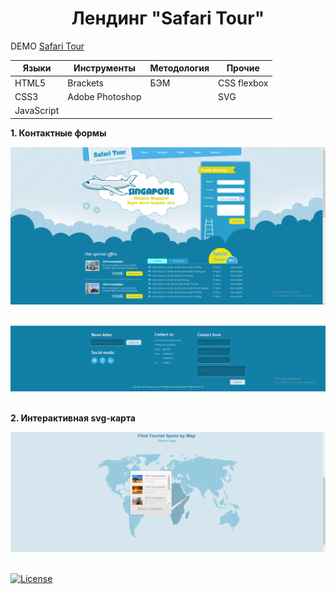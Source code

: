 <h1 align="center">Лендинг "Safari Tour"</h1>

DEMO [Safari Tour](https://zena86.github.io/safari-tour/)

Языки     |Инструменты    |Методология|Прочие     
----------|---------------|-----------|-----------
HTML5     |Brackets       |БЭМ        |CSS flexbox
CSS3      |Adobe Photoshop|           |SVG         
JavaScript|               |           |


**1. Контактные формы**

![Screenshort](/images/imgreadme/screen-main.png)
&nbsp;

![Screenshort](/images/imgreadme/screen-footer.png)
&nbsp;

**2. Интерактивная svg-карта**

![Screenshort](/images/imgreadme/screen-map.png)
&nbsp;


[![License](https://img.shields.io/badge/License-Apache%202.0-blue.svg)](https://opensource.org/licenses/Apache-2.0)
